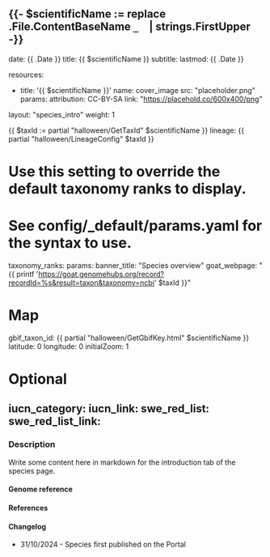 {{- $scientificName := replace .File.ContentBaseName `_` ` ` | strings.FirstUpper -}}
---
date: {{ .Date }}
title: {{ $scientificName }}
subtitle:
lastmod: {{ .Date }}

resources:
  - title: '{{ $scientificName }}'
    name: cover_image
    src: "placeholder.png"
    params:
      attribution: CC-BY-SA
      link: "https://placehold.co/600x400/png"

layout: "species_intro"
weight: 1

{{ $taxId := partial "halloween/GetTaxId" $scientificName }}
lineage: {{ partial "halloween/LineageConfig" $taxId }}
# Use this setting to override the default taxonomy ranks to display.
# See config/_default/params.yaml for the syntax to use.
taxonomy_ranks:
params:
  banner_title: "Species overview"
  goat_webpage: "{{ printf
  'https://goat.genomehubs.org/record?recordId=%s&result=taxon&taxonomy=ncbi'
  $taxId
  }}"

  # Map
  gbif_taxon_id: {{ partial "halloween/GetGbifKey.html" $scientificName }}
  latitude: 0
  longitude: 0
  initialZoom: 1

  # Optional
  iucn_category:
  iucn_link:
  swe_red_list:
  swe_red_list_link:
---

### Description

Write some content here in markdown for the introduction tab of the species page.

#### Genome reference

#### References

#### Changelog

- 31/10/2024 - Species first published on the Portal
